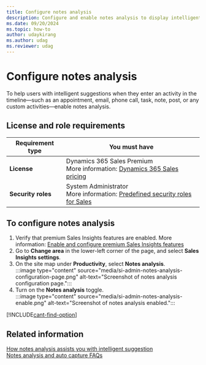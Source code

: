 ```yaml
---
title: Configure notes analysis
description: Configure and enable notes analysis to display intelligent suggestions when your users enter an activity on the timeline.
ms.date: 09/20/2024
ms.topic: how-to
author: udaykirang
ms.author: udag
ms.reviewer: udag
---
```


# Configure notes analysis

To help users with intelligent suggestions when they enter an activity in the timeline&mdash;such as an appointment, email, phone call, task, note, post, or any custom activities&mdash;enable notes analysis.

## License and role requirements

| Requirement type | You must have |
|-----------------------|---------|
| **License** | Dynamics 365 Sales Premium <br>More information: [Dynamics 365 Sales pricing](https://dynamics.microsoft.com/sales/pricing/) |
| **Security roles** | System Administrator <br>  More information: [Predefined security roles for Sales](security-roles-for-sales.md)|

## To configure notes analysis

1. Verify that premium Sales Insights features are enabled. More information: [Enable and configure premium Sales Insights features](intro-admin-guide-sales-insights.md#enable-and-configure-premium-sales-insights-features)  
1. Go to **Change area** in the lower-left corner of the page, and select **Sales Insights settings**.  
1. On the site map under **Productivity**, select **Notes analysis**.  
    :::image type="content" source="media/si-admin-notes-analysis-configuration-page.png" alt-text="Screenshot of notes analysis configuration page.":::
1. Turn on the **Notes analysis** toggle.  
    :::image type="content" source="media/si-admin-notes-analysis-enable.png" alt-text="Screenshot of notes analysis enabled.":::

[!INCLUDE[cant-find-option](../includes/cant-find-option.md)]

## Related information

[How notes analysis assists you with intelligent suggestion](notes-analysis.md)  
[Notes analysis and auto capture FAQs](faq-notes-analysis-auto-capture.md)
